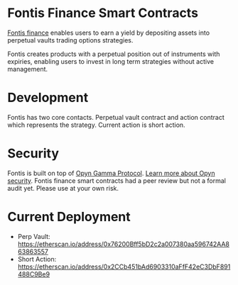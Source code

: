 # Fontis Finance Smart Contracts 
[Fontis finance](https://fontis.finance/) enables users to earn a yield by depositing assets into perpetual vaults trading options strategies.

Fontis creates products with a perpetual position out of instruments with expiries, enabling users to invest in long term strategies without active management.

# Development 
Fontis has two core contacts. Perpetual vault contract and action contract which represents the strategy. Current action is short action. 

# Security 
Fontis is built on top of [Opyn Gamma Protocol](https://www.opyn.co/). [Learn more about Opyn security](https://opyn.gitbook.io/opyn/get-started/security). Fontis finance smart contracts had a peer review but not a formal audit yet. Please use at your own risk.

# Current Deployment 
- Perp Vault: https://etherscan.io/address/0x76200Bff5bD2c2a007380aa596742AA863863557
- Short Action: https://etherscan.io/address/0x2CCb451bAd6903310aFfF42eC3DbF891488C9Be9
